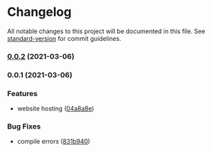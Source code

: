 # Changelog

All notable changes to this project will be documented in this file. See [standard-version](https://github.com/conventional-changelog/standard-version) for commit guidelines.

### [0.0.2](https://github.com/hollanddd/cdk-construct-website/compare/v0.0.1...v0.0.2) (2021-03-06)

### 0.0.1 (2021-03-06)


### Features

* website hosting ([04a8a8e](https://github.com/hollanddd/cdk-construct-website/commit/04a8a8e29a1a190466ec1157a6b6e8c703cf08f7))


### Bug Fixes

* compile errors ([831b940](https://github.com/hollanddd/cdk-construct-website/commit/831b94005bfa2f6d0bdb8bd6ae09b2606723c437))
